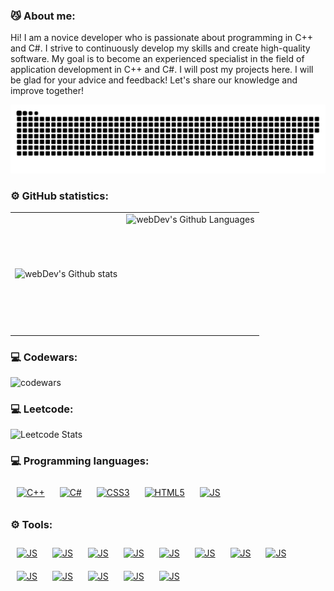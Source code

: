 ### 😼 About me:
Hi! I am a novice developer who is passionate about programming in C++ and C#. I strive to continuously develop my skills and create high-quality software. My goal is to become an experienced specialist in the field of application development in C++ and C#. I will post my projects here. I will be glad for your advice and feedback! Let's share our knowledge and improve together!
<p align="center">
 <img width="600" src="github-snake.svg" alt="snake"/>
</p>

### ⚙️ GitHub statistics:

<table>
  <tr>
    <td>
      <img align="left" src="http://github-readme-streak-stats.herokuapp.com?user=sergxlove&theme=dark&background=000000" alt="webDev's Github stats" />
    </td>
    <td>
      <img height="190px" align="right" alt="webDev's Github Languages" src="https://github-readme-stats-sigma-five.vercel.app/api/top-langs/?username=sergxlove&layout=compact&theme=vision-friendly-dark" />
    </td>
  </tr>
</table>

### 💻 Codewars:

![codewars](https://www.codewars.com/users/sergxlove/badges/large)

### 💻 Leetcode:

![Leetcode Stats](https://leetcard.jacoblin.cool/sergxlove?theme=dark)

### 💻 Programming languages:
<div>
<a href="https://www.cplusplus.com/" target="_blank"><img style="margin: 10px" src="https://profilinator.rishav.dev/skills-assets/cplusplus-original.svg" alt="C++" height="50" width="50" /></a>  
<a href="https://docs.microsoft.com/en-us/dotnet/csharp/" target="_blank"><img style="margin: 10px" src="https://profilinator.rishav.dev/skills-assets/csharp-original.svg" alt="C#" height="50" width="50" /></a>  
<a href="https://www.w3schools.com/css/" target="_blank"><img style="margin: 10px" src="https://profilinator.rishav.dev/skills-assets/css3-original-wordmark.svg" alt="CSS3" height="50" width="50" /></a>  
<a href="https://en.wikipedia.org/wiki/HTML5" target="_blank"><img style="margin: 10px" src="https://profilinator.rishav.dev/skills-assets/html5-original-wordmark.svg" alt="HTML5" height="50" width="50" /></a> 
<a href="" target="blank"><img style="margin: 10px" src="https://avatars.dzeninfra.ru/get-zen_doc/1593239/pub_5dac1b6192414d00ae595c82_5dac27ddec575b00aee6262f/scale_1200" alt="JS" height="50" width="50"/></a>
</div>

### ⚙️ Tools:
<div>
<a href="" target="blank"><img style="margin: 10px" src="https://speedyalibaba.gallerycdn.vsassets.io/extensions/speedyalibaba/alabagitstashextension/1.0/1525460428475/Microsoft.VisualStudio.Services.Icons.Default" alt="JS" height="50" width="50" /></a>
<a href="" target="blank"><img style="margin: 10px" src="https://camo.githubusercontent.com/a7d102f42ea3e58c820e68f706af397569d3b636cd64a5d5381efb2b4a11bad8/68747470733a2f2f63646e2d69636f6e732d706e672e666c617469636f6e2e636f6d2f3531322f3931392f3931393835332e706e67" alt="JS" height="50" width="50" /></a>
<a href="" target="blank"><img style="margin: 10px" src="https://upload.wikimedia.org/wikipedia/commons/thumb/2/2c/Visual_Studio_Icon_2022.svg/800px-Visual_Studio_Icon_2022.svg.png" alt="JS" height="50" width="50"/></a>
<a href="" target="blank"><img style="margin: 10px" src="https://www.paulligocki.com/wp-content/uploads/2022/03/Visual-Studio-Code-Logo.png" alt="JS" height="50" width="50"/></a>
<a href="" target="blank"><img style="margin: 10px" src="https://upload.wikimedia.org/wikipedia/commons/thumb/6/64/Tux_Classic_flat_look_v1.1.svg/640px-Tux_Classic_flat_look_v1.1.svg.png" alt="JS" height="50" width="50"/></a>
<a href="" target="blank"><img style="margin: 10px" src="https://steamuserimages-a.akamaihd.net/ugc/911295377050934334/3A85AC2739DCC6971B89E143A220DED04ED21C40/?imw=512&amp;imh=514&amp;ima=fit&amp;impolicy=Letterbox&amp;imcolor=%23000000&amp;letterbox=true" alt="JS" height="50" width="50" /></a>
<a href="" target="blank"><img style="margin: 10px" src="https://ms-vscode.gallerycdn.vsassets.io/extensions/ms-vscode/powershell/2024.3.2/1712186343433/Microsoft.VisualStudio.Services.Icons.Default" alt="JS" height="50" width="50"/></a>
<a href="" target="blank"><img style="margin: 10px" src="https://cdn6.aptoide.com/imgs/6/d/5/6d5bd0185e3ed9bf61b9e71a015f8379_icon.png?w=128" alt="JS" height="50" width="50" /></a>
<a href="" target="blank"><img style="margin: 10px" src="https://upload.wikimedia.org/wikipedia/commons/thumb/9/97/Sqlite-square-icon.svg/640px-Sqlite-square-icon.svg.png" alt="JS" height="50" width="50"/></a>
<a href="" target="blank"><img style="margin: 10px" src="https://camo.githubusercontent.com/6449196ad13168d49686bd2d773798e57838aaf35ac20c0d1165e57d0700d285/68747470733a2f2f6461746165646f2d776562736974652e73332e616d617a6f6e6177732e636f6d2f737570706f727465642d736f75726365732f73716c2d7365727665722d736d2e706e67" alt="JS" height="50" width="50" /></a>
<a href="" target="blank"><img style="margin: 10px" src="https://static.wikia.nocookie.net/windows/images/0/0e/Microsoft_.NET_logo.png/revision/latest/scale-to-width-down/1200?cb=20221203235056" alt="JS" height="50" width="50"/></a>
<a href="" target="blank"><img style="margin: 10px" src="https://d7umqicpi7263.cloudfront.net/img/product/c02617ae-b437-45a6-8b96-93cf116d63cc/3984cb87-28d0-414e-a472-ed7306a9d164.png" alt="JS" height="50" width="50"/></a>
<a href="" target="blank"><img style="margin: 10px" src="https://davidsekar.gallerycdn.vsassets.io/extensions/davidsekar/redis-xplorer/1.2.7/1567965357906/Microsoft.VisualStudio.Services.Icons.Default" alt="JS" height="50" width="50"/></a>
</div>




<!--
**sergxlove/sergxlove** is a ✨ _special_ ✨ repository because its `README.md` (this file) appears on your GitHub profile.

Here are some ideas to get you started:

- 🔭 I’m currently working on ...
- 🌱 I’m currently learning ...
- 👯 I’m looking to collaborate on ...
- 🤔 I’m looking for help with ...
- 💬 Ask me about ...
- 📫 How to reach me: ...
- 😄 Pronouns: ...
- ⚡ Fun fact: ...
-->
